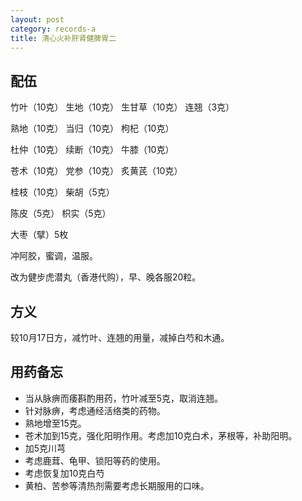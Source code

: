 ```yaml
---
layout: post
category: records-a
title: 清心火补肝肾健脾胃二
---
```


## 配伍 ##

竹叶（10克） 生地（10克） 生甘草（10克） 连翘（3克）

熟地（10克） 当归（10克） 枸杞（10克）

杜仲（10克） 续断（10克） 牛膝（10克）

苍术（10克） 党参（10克） 炙黄芪（10克）

桂枝（10克） 柴胡（5克） 

陈皮（5克） 枳实（5克）

大枣（擘）5枚

冲阿胶，蜜调，温服。

改为健步虎潜丸（香港代购），早、晚各服20粒。

## 方义 ##

较10月17日方，减竹叶、连翘的用量，减掉白芍和木通。

## 用药备忘 ##

- 当从脉痹而痿斟酌用药，竹叶减至5克，取消连翘。
- 针对脉痹，考虑通经活络类的药物。
- 熟地增至15克。
- 苍术加到15克，强化阳明作用。考虑加10克白术，茅根等，补助阳明。
- 加5克川芎
- 考虑鹿茸、龟甲、锁阳等药的使用。
- 考虑恢复加10克白芍
- 黄柏、苦参等清热剂需要考虑长期服用的口味。

